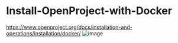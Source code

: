 # Install-OpenProject-with-Docker
https://www.openproject.org/docs/installation-and-operations/installation/docker/
![image](https://user-images.githubusercontent.com/99332618/233177368-00d0947a-b78b-4439-b2b9-4aeab0dc89a7.png)

